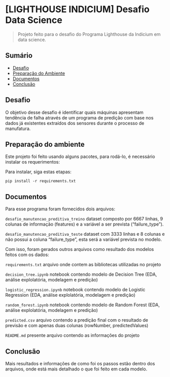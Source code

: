 # [LIGHTHOUSE INDICIUM] Desafio Data Science

> Projeto feito para o desafio do Programa Lighthouse da Indicium em data science.


## Sumário

- [Desafio](#desafio)
- [Preparação do Ambiente](#preparação-do-ambiente)
- [Documentos](#documentos)
- [Conclusão](#conclusão)



## Desafio

O objetivo desse desafio é identificar quais máquinas apresentam tendência de falha através de um programa de predição com base nos dados já existentes extraídos dos sensores durante o processo de manufatura.

## Preparação do ambiente

Este projeto foi feito usando alguns pacotes, para rodá-lo, é necessário instalar os requerimentos:

Para instalar, siga estas etapas:
```
pip install -r requirements.txt
```


## Documentos

Para esse programa foram fornecidos dois arquivos:

`desafio_manutencao_preditiva_treino` dataset composto por 6667 linhas, 9 colunas de informação (features) e a variável a ser prevista (“failure_type”).

`desafio_manutencao_preditiva_teste` dataset com 3333 linhas e 8 colunas e não possui a coluna “failure_type”, esta será a variável prevista no modelo.


Com isso, foram gerados outros arquivos como resultado dos modelos feitos com os dados:

`requirements.txt` arquivo onde contem as bibliotecas utilizadas no projeto

`decision_tree.ipynb` notebook contendo modelo de Decision Tree (EDA, análise explolatória, modelagem e predição)

`logistic_regression.ipynb` notebook contendo modelo de Logistic Regression (EDA, análise explolatória, modelagem e predição)

`random_forest.ipynb` notebook contendo modelo de Random Forest (EDA, análise explolatória, modelagem e predição)

`predicted.csv` arquivo contendo a predição final com o resultado de previsão e com apenas duas colunas (rowNumber, predictedValues)

`README.md` presente arquivo contendo as informações do projeto





## Conclusão
Mais resultados e informações de como foi os passos estão dentro dos arquivos, onde está mais detalhado o que foi feito em cada modelo.
